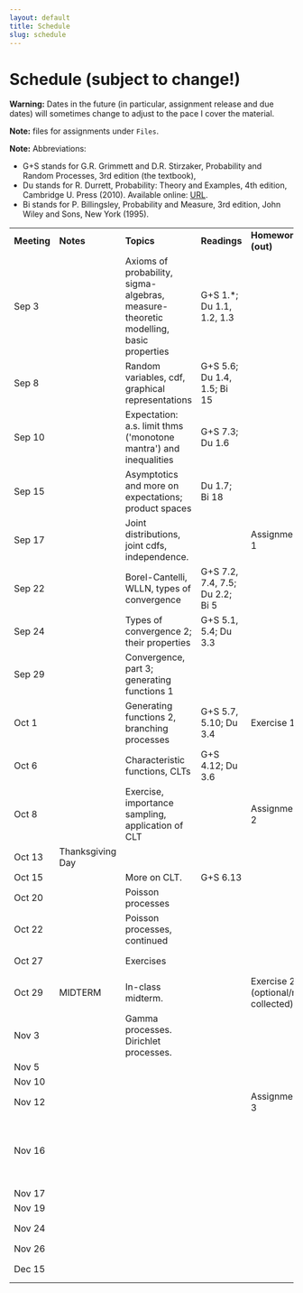 ```yaml
---
layout: default
title: Schedule
slug: schedule
---
```


Schedule (subject to change!)
=============================

**Warning:** Dates in the future (in particular, assignment release and due dates) will sometimes change to adjust to the pace I cover the material.

**Note:** files for assignments under ``Files``. 

**Note:** Abbreviations:

- G+S stands for G.R. Grimmett and D.R. Stirzaker, Probability and Random Processes, 3rd edition (the textbook),
- Du stands for  R. Durrett, Probability: Theory and Examples, 4th edition, Cambridge U. Press (2010). Available online: [URL](http://www.math.duke.edu/~rtd/PTE/PTE4_1.pdf).
- Bi stands for P. Billingsley, Probability and Measure, 3rd edition, John Wiley and Sons,
New York (1995).

<table>  <tr>    <td><b>Meeting</b></td>    <td><b>Notes</b></td>    <td><b>Topics</b></td>    <td><b>Readings</b></td>    <td><b>Homework (out)</b></td>    <td><b>Homework (due)</b></td>  </tr>  <tr>    <td>Sep 3</td>    <td></td>    <td>Axioms of probability, sigma-algebras, measure-theoretic modelling, basic properties</td>    <td>G+S 1.*; Du 1.1, 1.2, 1.3</td>    <td></td>    <td></td>  </tr>  <tr>    <td>Sep 8</td>    <td></td>    <td>Random variables, cdf, graphical representations</td>    <td>G+S 5.6; Du 1.4, 1.5; Bi 15</td>    <td></td>    <td></td>  </tr>  <tr>    <td>Sep 10</td>    <td></td>    <td>Expectation: a.s. limit thms ('monotone mantra') and inequalities</td>    <td>G+S 7.3; Du 1.6</td>    <td></td>    <td></td>  </tr>  <tr>    <td>Sep 15</td>    <td></td>    <td>Asymptotics and more on expectations; product spaces</td>    <td>Du 1.7; Bi 18</td>    <td></td>    <td></td>  </tr>  <tr>    <td>Sep 17</td>    <td></td>    <td>Joint distributions, joint cdfs, independence.</td>    <td></td>    <td>Assignment 1</td>    <td></td>  </tr>  <tr>    <td>Sep 22</td>    <td></td>    <td>Borel-Cantelli, WLLN, types of convergence</td>    <td>G+S 7.2, 7.4, 7.5; Du 2.2; Bi 5</td>    <td></td>    <td></td>  </tr>  <tr>    <td>Sep 24</td>    <td></td>    <td>Types of convergence 2; their properties</td>    <td>G+S 5.1, 5.4; Du 3.3</td>    <td></td>    <td></td>  </tr>  <tr>    <td>Sep 29</td>    <td></td>    <td>Convergence, part 3; generating functions 1</td>    <td></td>    <td></td>    <td>Assignment 1</td>  </tr>  <tr>    <td>Oct 1</td>    <td></td>    <td>Generating functions 2, branching processes</td>    <td>G+S 5.7, 5.10; Du 3.4</td>    <td>Exercise 1</td>    <td></td>  </tr>  <tr>    <td>Oct 6</td>    <td></td>    <td>Characteristic functions, CLTs</td>    <td>G+S 4.12; Du 3.6</td>    <td></td>    <td></td>  </tr>  <tr>    <td>Oct 8</td>    <td></td>    <td>Exercise, importance sampling, application of CLT</td>    <td></td>    <td>Assignment 2</td>    <td>Exercise 1</td>  </tr>  <tr>    <td>Oct 13</td>    <td>Thanksgiving Day</td>    <td></td>    <td></td>    <td></td>    <td></td>  </tr>  <tr>    <td>Oct 15</td>    <td></td>    <td>More on CLT. </td>    <td>G+S 6.13</td>    <td></td>    <td></td>  </tr>  <tr>    <td>Oct 20</td>    <td></td>    <td>Poisson processes </td>    <td></td>    <td></td>    <td></td>  </tr>  <tr>    <td>Oct 22</td>    <td></td>    <td>Poisson processes, continued</td>    <td></td>    <td></td>    <td></td>  </tr>  <tr>    <td>Oct 27</td>    <td></td>    <td>Exercises</td>    <td></td>    <td></td>    <td>Assignment 2</td>  </tr>  <tr>    <td>Oct 29</td>    <td>MIDTERM</td>    <td>In-class midterm.</td>    <td></td>    <td>Exercise 2 (optional/not collected)</td>    <td></td>  </tr>  <tr>    <td>Nov 3</td>    <td></td>    <td>Gamma processes. Dirichlet processes.</td>    <td></td>    <td></td>    <td></td>  </tr>  <tr>    <td>Nov 5</td>    <td></td>    <td></td>    <td></td>    <td></td>    <td></td>  </tr>  <tr>    <td>Nov 10</td>    <td></td>    <td></td>    <td></td>    <td></td>    <td></td>  </tr>  <tr>    <td>Nov 12</td>    <td></td>    <td></td>    <td></td>    <td>Assignment 3</td>    <td></td>  </tr>  <tr>    <td>Nov 16</td>    <td></td>    <td></td>    <td></td>    <td></td>    <td>Send by email a paragraph on your final project</td>  </tr>  <tr>    <td>Nov 17</td>    <td></td>    <td></td>    <td></td>    <td></td>    <td></td>  </tr>  <tr>    <td>Nov 19</td>    <td></td>    <td></td>    <td></td>    <td></td>    <td></td>  </tr>  <tr>    <td>Nov 24</td>    <td></td>    <td></td>    <td></td>    <td></td>    <td>Assignment 3</td>  </tr>  <tr>    <td>Nov 26</td>    <td></td>    <td></td>    <td></td>    <td></td>    <td></td>  </tr>  <tr>    <td>Dec 15</td>    <td></td>    <td></td>    <td></td>    <td></td>    <td>Final project due</td>  </tr><!-- schedule --></table>

